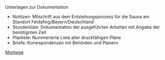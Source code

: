 Unterlagen zur Dokumentation
- Notitzen: Mitschrift aus dem Entstehungsprozess für die Sauna am Standort Feldafing/Bayern/Deutschland
- Stundenliste: Dokumentation der ausgeführten Arbeiten mit Angabe der benötignten Zeit
- Planliste: Nummerierte Liste aller druckfähigen Pläne
- Briefe: Korrespondenzen mit Behörden und Planern

[Montage](Texte/OpenSourceSauna-Montage.jpg)
